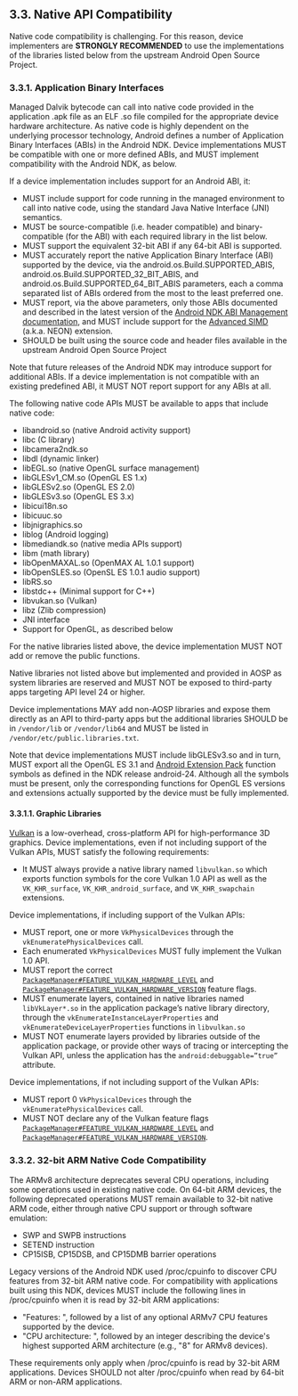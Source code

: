## 3.3\. Native API Compatibility

Native code compatibility is challenging. For this reason, device implementers
are **STRONGLY RECOMMENDED** to use the implementations of the libraries listed
below from the upstream Android Open Source Project.

### 3.3.1\. Application Binary Interfaces

Managed Dalvik bytecode can call into native code provided in the application
.apk file as an ELF .so file compiled for the appropriate device hardware
architecture. As native code is highly dependent on the underlying processor
technology, Android defines a number of Application Binary Interfaces (ABIs) in
the Android NDK. Device implementations MUST be compatible with one or more
defined ABIs, and MUST implement compatibility with the Android NDK, as below.

If a device implementation includes support for an Android ABI, it:

*   MUST include support for code running in the managed environment to call
    into native code, using the standard Java Native Interface (JNI) semantics.
*   MUST be source-compatible (i.e. header compatible) and binary-compatible
    (for the ABI) with each required library in the list below.
*   MUST support the equivalent 32-bit ABI if any 64-bit ABI is supported.
*   MUST accurately report the native Application Binary Interface (ABI)
    supported by the device, via the android.os.Build.SUPPORTED_ABIS,
    android.os.Build.SUPPORTED_32_BIT_ABIS, and
    android.os.Build.SUPPORTED_64_BIT_ABIS parameters, each a comma separated
    list of ABIs ordered from the most to the least preferred one.
*   MUST report, via the above parameters, only those ABIs documented and
    described in the latest version of the [Android NDK ABI Management documentation](https://developer.android.com/ndk/guides/abis.html), and MUST
    include support for the [Advanced SIMD](http://infocenter.arm.com/help/index.jsp?topic=/com.arm.doc.ddi0388f/Beijfcja.html)
    (a.k.a. NEON) extension.
*   SHOULD be built using the source code and header files available in the
    upstream Android Open Source Project

Note that future releases of the Android NDK may introduce support for
additional ABIs. If a device implementation is not compatible with an existing
predefined ABI, it MUST NOT report support for any ABIs at all.

The following native code APIs MUST be available to apps that include native code:

*   libandroid.so (native Android activity support)
*   libc (C library)
*   libcamera2ndk.so
*   libdl (dynamic linker)
*   libEGL.so (native OpenGL surface management)
*   libGLESv1\_CM.so (OpenGL ES 1.x)
*   libGLESv2.so (OpenGL ES 2.0)
*   libGLESv3.so (OpenGL ES 3.x)
*   libicui18n.so
*   libicuuc.so
*   libjnigraphics.so
*   liblog (Android logging)
*   libmediandk.so (native media APIs support)
*   libm (math library)
*   libOpenMAXAL.so (OpenMAX AL 1.0.1 support)
*   libOpenSLES.so (OpenSL ES 1.0.1 audio support)
*   libRS.so
*   libstdc++ (Minimal support for C++)
*   libvukan.so (Vulkan)
*   libz (Zlib compression)
*   JNI interface
*   Support for OpenGL, as described below

For the native libraries listed above, the device implementation MUST NOT add
or remove the public functions.

Native libraries not listed above but implemented and provided in AOSP as system
libraries are reserved and MUST NOT be exposed to third-party apps targeting API
level 24 or higher.

Device implementations MAY add non-AOSP libraries and expose them directly as
an API to third-party apps but the additional libraries SHOULD be in
`/vendor/lib` or `/vendor/lib64` and MUST be listed in
`/vendor/etc/public.libraries.txt`.

Note that device implementations MUST include libGLESv3.so and in turn, MUST export
all the OpenGL ES 3.1 and [Android Extension Pack](http://developer.android.com/guide/topics/graphics/opengl.html#aep)
function symbols as defined in the NDK release android-24. Although all the
symbols must be present, only the corresponding functions for OpenGL ES versions
and extensions actually supported by the device must be fully implemented.

#### 3.3.1.1\. Graphic Libraries

[Vulkan](https://www.khronos.org/registry/vulkan/specs/1.0-wsi_extensions/xhtml/vkspec.html)
is a low-overhead, cross-platform API for high-performance 3D graphics. Device
implementations, even if not including support of the Vulkan APIs, MUST satisfy
the following requirements:

*   It MUST always provide a native library named `libvulkan.so` which exports
    function symbols for the core Vulkan 1.0 API as well as the `VK_KHR_surface`,
    `VK_KHR_android_surface`, and `VK_KHR_swapchain` extensions.

Device implementations, if including support of the Vulkan APIs:

*   MUST report, one or more `VkPhysicalDevices` through the
    `vkEnumeratePhysicalDevices` call.
*   Each enumerated `VkPhysicalDevices` MUST fully implement the Vulkan 1.0 API.
*   MUST report the correct
    [`PackageManager#FEATURE_VULKAN_HARDWARE_LEVEL`](https://developer.android.com/reference/android/content/pm/PackageManager.html#FEATURE_VULKAN_HARDWARE_LEVEL)
    and [`PackageManager#FEATURE_VULKAN_HARDWARE_VERSION`](https://developer.android.com/reference/android/content/pm/PackageManager.html#FEATURE_VULKAN_HARDWARE_VERSION)
    feature flags.
*   MUST enumerate layers, contained in native libraries named `libVkLayer*.so`
    in the application package’s native library directory, through the
    `vkEnumerateInstanceLayerProperties` and `vkEnumerateDeviceLayerProperties`
    functions in `libvulkan.so`
*   MUST NOT enumerate layers provided by libraries outside of the application
    package, or provide other ways of tracing or intercepting the Vulkan API,
    unless the application has the `android:debuggable=”true”` attribute.

Device implementations, if not including support of the Vulkan APIs:

*   MUST report 0 `VkPhysicalDevices` through the `vkEnumeratePhysicalDevices`
    call.
*   MUST NOT declare any of the Vulkan feature flags
    [`PackageManager#FEATURE_VULKAN_HARDWARE_LEVEL`](https://developer.android.com/reference/android/content/pm/PackageManager.html#FEATURE_VULKAN_HARDWARE_LEVEL)
    and [`PackageManager#FEATURE_VULKAN_HARDWARE_VERSION`](https://developer.android.com/reference/android/content/pm/PackageManager.html#FEATURE_VULKAN_HARDWARE_VERSION).


### 3.3.2. 32-bit ARM Native Code Compatibility

The ARMv8 architecture deprecates several CPU operations, including some
operations used in existing native code. On 64-bit ARM devices, the following
deprecated operations MUST remain available to 32-bit native ARM code, either
through native CPU support or through software emulation:

*   SWP and SWPB instructions
*   SETEND instruction
*   CP15ISB, CP15DSB, and CP15DMB barrier operations

Legacy versions of the Android NDK used /proc/cpuinfo to discover CPU features
from 32-bit ARM native code. For compatibility with applications built using
this NDK, devices MUST include the following lines in /proc/cpuinfo when it is
read by 32-bit ARM applications:

*   "Features: ", followed by a list of any optional ARMv7 CPU features supported by the device.
*   "CPU architecture: ", followed by an integer describing the device's highest
    supported ARM architecture (e.g., "8" for ARMv8 devices).

These requirements only apply when /proc/cpuinfo is read by 32-bit ARM
applications. Devices SHOULD not alter /proc/cpuinfo when read by 64-bit ARM or
non-ARM applications.

